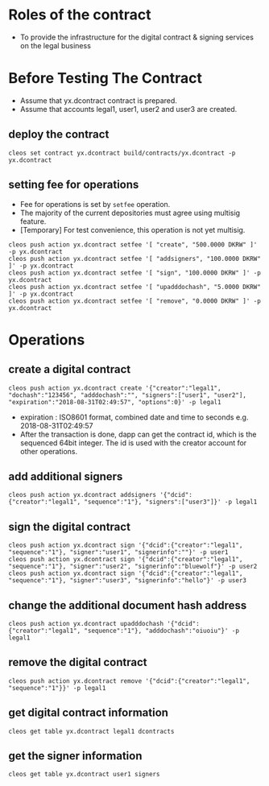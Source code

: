 # Roles of the contract
* To provide the infrastructure for the digital contract & signing services on the legal business

# Before Testing The Contract
* Assume that yx.dcontract contract is prepared.
* Assume that accounts legal1, user1, user2 and user3 are created.

## deploy the contract
`cleos set contract yx.dcontract build/contracts/yx.dcontract -p yx.dcontract`

## setting fee for operations
* Fee for operations is set by `setfee` operation.
* The majority of the current depositories must agree using multisig feature.
* [Temporary] For test convenience, this operation is not yet multisig.
```
cleos push action yx.dcontract setfee '[ "create", "500.0000 DKRW" ]' -p yx.dcontract
cleos push action yx.dcontract setfee '[ "addsigners", "100.0000 DKRW" ]' -p yx.dcontract
cleos push action yx.dcontract setfee '[ "sign", "100.0000 DKRW" ]' -p yx.dcontract
cleos push action yx.dcontract setfee '[ "upadddochash", "5.0000 DKRW" ]' -p yx.dcontract
cleos push action yx.dcontract setfee '[ "remove", "0.0000 DKRW" ]' -p yx.dcontract
```


# Operations

## create a digital contract
```
cleos push action yx.dcontract create '{"creator":"legal1", "dochash":"123456", "adddochash":"", "signers":["user1", "user2"], "expiration":"2018-08-31T02:49:57", "options":0}' -p legal1
```
* expiration : ISO8601 format, combined date and time to seconds e.g. 2018-08-31T02:49:57
* After the transaction is done, dapp can get the contract id, which is the sequenced 64bit integer. The id is used with the creator account for other operations.

## add additional signers
```
cleos push action yx.dcontract addsigners '{"dcid":{"creator":"legal1", "sequence":"1"}, "signers":["user3"]}' -p legal1
```

## sign the digital contract
```
cleos push action yx.dcontract sign '{"dcid":{"creator":"legal1", "sequence":"1"}, "signer":"user1", "signerinfo":""}' -p user1
cleos push action yx.dcontract sign '{"dcid":{"creator":"legal1", "sequence":"1"}, "signer":"user2", "signerinfo":"bluewolf"}' -p user2
cleos push action yx.dcontract sign '{"dcid":{"creator":"legal1", "sequence":"1"}, "signer":"user3", "signerinfo":"hello"}' -p user3
```

## change the additional document hash address
```
cleos push action yx.dcontract upadddochash '{"dcid":{"creator":"legal1", "sequence":"1"}, "adddochash":"oiuoiu"}' -p legal1
```

## remove the digital contract
```
cleos push action yx.dcontract remove '{"dcid":{"creator":"legal1", "sequence":"1"}}' -p legal1
```

## get digital contract information
```
cleos get table yx.dcontract legal1 dcontracts
```

## get the signer information
```
cleos get table yx.dcontract user1 signers
```